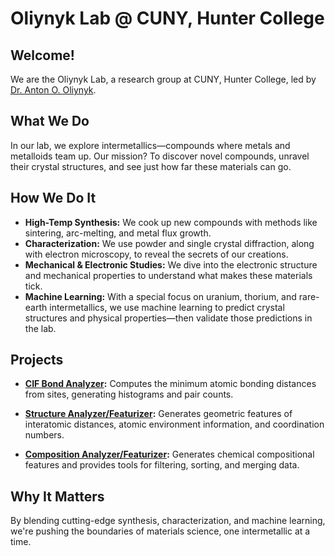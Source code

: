 # Oliynyk Lab @ CUNY, Hunter College

## Welcome!

We are the Oliynyk Lab, a research group at CUNY, Hunter College, led by [Dr. Anton O. Oliynyk](https://hunter.cuny.edu/people/anton-oliynyk/).

## What We Do

In our lab, we explore intermetallics—compounds where metals and metalloids team up. Our mission? To discover novel compounds, unravel their crystal structures, and see just how far these materials can go.

## How We Do It

- **High-Temp Synthesis:** We cook up new compounds with methods like sintering, arc-melting, and metal flux growth.
- **Characterization:** We use powder and single crystal diffraction, along with electron microscopy, to reveal the secrets of our creations.
- **Mechanical & Electronic Studies:** We dive into the electronic structure and mechanical properties to understand what makes these materials tick.
- **Machine Learning:** With a special focus on uranium, thorium, and rare-earth intermetallics, we use machine learning to predict crystal structures and physical properties—then validate those predictions in the lab.

## Projects

- **[CIF Bond Analyzer](https://github.com/bobleesj/cif-bond-analyzer):** Computes the minimum atomic bonding distances from sites, generating histograms and pair counts.

- **[Structure Analyzer/Featurizer](https://github.com/bobleesj/structure-analyzer-featurizer):** Generates geometric features of interatomic distances, atomic environment information, and coordination numbers.

- **[Composition Analyzer/Featurizer](https://github.com/bobleesj/composition-analyzer-featurizer):** Generates chemical compositional features and provides tools for filtering, sorting, and merging data.

## Why It Matters

By blending cutting-edge synthesis, characterization, and machine learning, we're pushing the boundaries of materials science, one intermetallic at a time.
